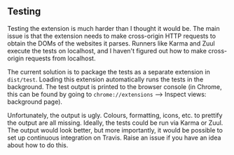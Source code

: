 ## Testing
Testing the extension is much harder than I thought it would be. The main issue is that the extension needs to make cross-origin HTTP requests to obtain the DOMs of the websites it parses. Runners like Karma and Zuul execute the tests on localhost, and I haven't figured out how to make cross-origin requests from localhost.

The current solution is to package the tests as a separate extension in `dist/test`. Loading this extension automatically runs the tests in the background. The test output is printed to the browser console (in Chrome, this can be found by going to `chrome://extensions` --> Inspect views: background page).

Unfortunately, the output is ugly. Colours, formatting, icons, etc. to prettify the output are all missing. Ideally, the tests could be run via Karma or Zuul. The output would look better, but more importantly, it would be possible to set up continuous integration on Travis. Raise an issue if you have an idea about how to do this.